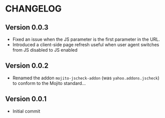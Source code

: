 CHANGELOG
=========

Version 0.0.3
-------------
* Fixed an issue when the JS parameter is the first parameter in the URL.
* Introduced a client-side page refresh useful when user agent switches from
JS disabled to JS enabled

Version 0.0.2
-------------
* Renamed the addon `mojito-jscheck-addon` (was `yahoo.addons.jscheck`)
to conform to the Mojito standard...

Version 0.0.1
-------------
* Initial commit
